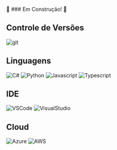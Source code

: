 :construction: ### Em Construção! :construction:


## Controle de Versões
![git](https://shields.io/badge/Git-Basico-f14e32?logo=git&style=for-the-badge) 

## Linguagens
![C#](https://shields.io/badge/CSharp-Basico-blue?logo=csharp&logoColor=blue&style=for-the-badge)
![Python](https://shields.io/badge/Python-Planejamento-306998?logo=python&style=for-the-badge)
![Javascript](https://shields.io/badge/Javascript-Planejamento-F0DB4F?logo=javascript&style=for-the-badge)
![Typescript](https://shields.io/badge/Typescript-Planejamento-3178C6?logo=typescript&style=for-the-badge)

## IDE
![VSCode](https://shields.io/badge/VSCode-Basico-0078d7?logo=visual-studio-code&logoColor=0078d7&style=for-the-badge)
![VisualStudio](https://shields.io/badge/VisualStudio-Basico-5C2D91?logo=visual-studio&logoColor=5C2D91&style=for-the-badge)

## Cloud
![Azure](https://shields.io/badge/Azure-Planejamento-0072C6?logo=microsoftazure&logoColor=0072C6&style=for-the-badge)
![AWS](https://shields.io/badge/AWS-Planejamento-FF9900?logo=amazon-aws&logoColor=FF9900&style=for-the-badge)
<!--
**sidneibrianti/sidneibrianti** is a ✨ _special_ ✨ repository because its `README.md` (this file) appears on your GitHub profile.

Here are some ideas to get you started:

- 🔭 I’m currently working on ...
- 🌱 I’m currently learning ...
- 👯 I’m looking to collaborate on ...
- 🤔 I’m looking for help with ...
- 💬 Ask me about ...
- 📫 How to reach me: ...
- 😄 Pronouns: ...
- ⚡ Fun fact: ...
-->
